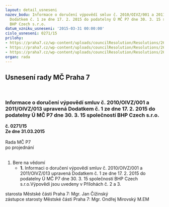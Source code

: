 ```yaml
---
layout: detail_usneseni
nazev_bodu: Informace o doručení výpovědí smluv č. 2010/OIVZ/001 a 2011/OIVZ/013 upravená
  Dodatkem č. 1 ze dne 17. 2. 2015 do podatelny Ú MČ P7 dne 30. 3. 15 společností
  BHP Czech s.r.o.
datum_vzniku_usneseni: '2015-03-31 00:00:00'
cislo_usneseni: 0271/15
prilohy:
- https://praha7.cz/wp-content/uploads/councilResolution/Resolutions/26577/17-15-d%c5%afvod.zp.-v%c3%bdpov%c4%9bdi_bhp.doc
- https://praha7.cz/wp-content/uploads/councilResolution/Resolutions/26577/17-15-p%c5%99%c3%adloha%c4%8d.2-2010oivz.pdf
- https://praha7.cz/wp-content/uploads/councilResolution/Resolutions/26577/17-15-p%c5%99%c3%adloha%c4%8d.3-v%c3%bdpov%c4%9bd2011oivz.pdf
organ: rada
---
```

<div id="ucUsn_pList" class="usn">
	<span><h2>Usnesení rady MČ Praha 7 </h2>
<br></span><div class="standBody">
<span><h3>Informace o doručení výpovědí smluv č. 2010/OIVZ/001 a 2011/OIVZ/013 upravená Dodatkem č. 1 ze dne 17. 2. 2015 do podatelny Ú MČ P7 dne 30. 3. 15 společností BHP Czech s.r.o.</h3></span><div class="center">
		<strong>č. 0271/15</strong><br>
	</div>
<div class="center">
		<strong>Ze dne 31.03.2015</strong><br><br>
	</div>Rada MČ P7<br> po projednání<br><br><ol><li>Bere na vědomí<ul><li>
<strong>1.</strong> Informaci o doručení výpovědí smluv č. 2010/OIVZ/001 a 2011/OIVZ/013 upravená Dodatkem č. 1 ze dne 17. 2. 2015 do podatelny Ú MČ P7 dne 30. 3. 15 společností BHP Czech s.r.o.Výpovědi jsou uvedeny v Přílohách č. 2 a 3.</li></ul>
</li></ol>starosta Městské části Praha 7: Mgr. Jan Čižinský<br>zástupce starosty Městské části Praha 7: Mgr. Ondřej Mirovský M.EM 
</div>
</div>